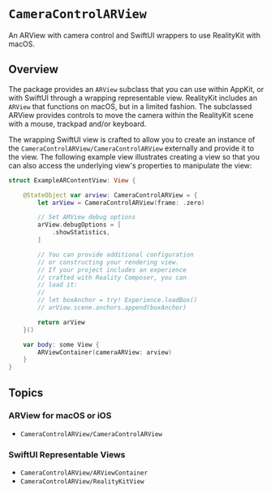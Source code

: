 # ``CameraControlARView``

An ARView with camera control and SwiftUI wrappers to use RealityKit with macOS.

## Overview

The package provides an `ARView` subclass that you can use within AppKit, or with SwiftUI through a wrapping representable view.
RealityKit includes an `ARView` that functions on macOS, but in a limited fashion.
The subclassed ARView provides controls to move the camera within the RealityKit scene with a mouse, trackpad and/or keyboard.

The wrapping SwiftUI view is crafted to allow you to create an instance of the ``CameraControlARView/CameraControlARView`` externally and provide it to the view. 
The following example view illustrates creating a view so that you can also access the underlying view's properties to manipulate the view: 

```swift
struct ExampleARContentView: View {

    @StateObject var arview: CameraControlARView = {
        let arView = CameraControlARView(frame: .zero)

        // Set ARView debug options
        arView.debugOptions = [
            .showStatistics,
        ]

        // You can provide additional configuration
        // or constructing your rendering view.
        // If your project includes an experience
        // crafted with Reality Composer, you can
        // load it:
        //
        // let boxAnchor = try! Experience.loadBox()
        // arView.scene.anchors.append(boxAnchor)

        return arView
    }()

    var body: some View {
        ARViewContainer(cameraARView: arview)
    }
}
```

## Topics

### ARView for macOS or iOS

- ``CameraControlARView/CameraControlARView``

### SwiftUI Representable Views

- ``CameraControlARView/ARViewContainer``
- ``CameraControlARView/RealityKitView``
